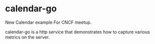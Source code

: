 # calendar-go
New Calendar example For CNCF meetup.

calendar-go is a http service that demonstrates how to capture various metrics on the server.

